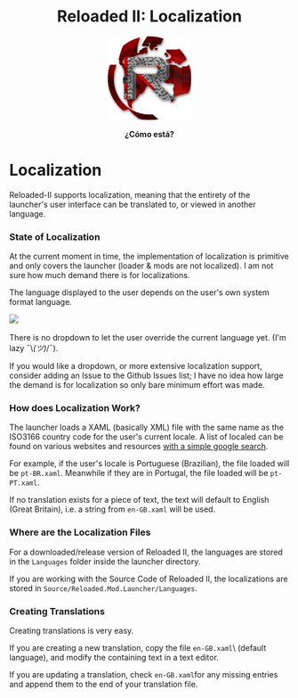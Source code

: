 <div align="center">
	<h1>Reloaded II: Localization</h1>
	<img src="./Images/Reloaded/Reloaded Logo.png" width="150" align="center" />
	<br/> <br/>
	<strong>¿Cómo está?</strong>
</div>

# Localization

Reloaded-II supports localization, meaning that the entirety of the launcher's user interface can be translated to, or viewed in another language.

### State of Localization

At the current moment in time, the implementation of localization is primitive and only covers the launcher (loader & mods are not localized).  I am not sure how much demand there is for localizations.

The language displayed to the user depends on the user's own system format language.

![](https://i.imgur.com/smucOpM.png)

There is no dropdown to let the user override the current language yet. (I'm lazy ¯\\_(ツ)_/¯).

If you would like a dropdown, or more extensive localization support, consider adding an Issue to the Github Issues list; I have no idea how large the demand is for localization so only bare minimum effort was made.

### How does Localization Work?

The launcher loads a XAML (basically XML) file with the same name as the ISO3166 country code for the user's current locale. A list of localed can be found on various websites and resources [with a simple google search](https://lonewolfonline.net/list-net-culture-country-codes/).

For example, if the user's locale is Portuguese (Brazilian), the file loaded will be `pt-BR.xaml`. Meanwhile if they are in Portugal, the file loaded will be `pt-PT.xaml`.

If no translation exists for a piece of text, the text will default to English (Great Britain), i.e. a string from `en-GB.xaml` will be used.

### Where are the Localization Files 

For a downloaded/release version of Reloaded II, the languages are stored in the `Languages` folder inside the launcher directory.

If you are working with the Source Code of Reloaded II, the localizations are stored in `Source/Reloaded.Mod.Launcher/Languages`.

### Creating Translations

Creating translations is very easy.

If you are creating a new translation, copy the file `en-GB.xaml`\ (default language), and modify the containing text in a text editor.

If you are updating a translation, check `en-GB.xaml`for any missing entries and append them to the end of your translation file.